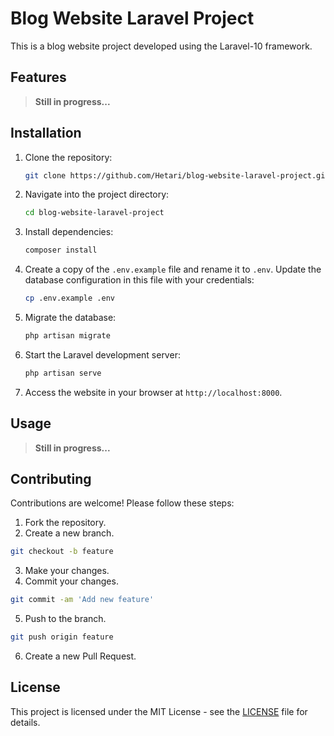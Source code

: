 # Blog Website Laravel Project

<!-- It provides a platform for users to create, read, update, and delete blog posts -->

This is a blog website project developed using the Laravel-10 framework.

## Features

> **Still in progress...**

## Installation

1. Clone the repository:

    ```bash
    git clone https://github.com/Hetari/blog-website-laravel-project.git
    ```

2. Navigate into the project directory:

    ```bash
    cd blog-website-laravel-project
    ```

3. Install dependencies:

    ```bash
    composer install
    ```

4. Create a copy of the `.env.example` file and rename it to `.env`. Update the database configuration in this file with your credentials:

    ```bash
    cp .env.example .env
    ```

5. Migrate the database:

    ```bash
    php artisan migrate
    ```

6. Start the Laravel development server:

    ```bash
    php artisan serve
    ```

7. Access the website in your browser at `http://localhost:8000`.

## Usage

> **Still in progress...**

## Contributing

Contributions are welcome! Please follow these steps:

1. Fork the repository.
2. Create a new branch.

```bash
git checkout -b feature
```

3. Make your changes.
4. Commit your changes.

```bash
git commit -am 'Add new feature'
```

5. Push to the branch.

```bash
git push origin feature
```

6. Create a new Pull Request.

## License

This project is licensed under the MIT License - see the [LICENSE](LICENSE) file for details.
